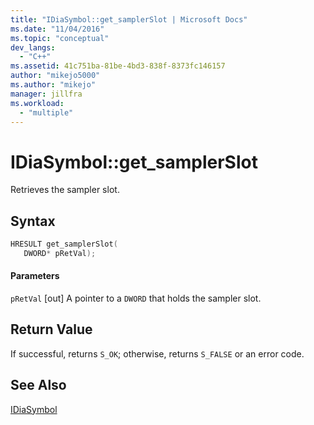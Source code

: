 ```yaml
---
title: "IDiaSymbol::get_samplerSlot | Microsoft Docs"
ms.date: "11/04/2016"
ms.topic: "conceptual"
dev_langs:
  - "C++"
ms.assetid: 41c751ba-81be-4bd3-838f-8373fc146157
author: "mikejo5000"
ms.author: "mikejo"
manager: jillfra
ms.workload:
  - "multiple"
---
```

# IDiaSymbol::get_samplerSlot
Retrieves the sampler slot.

## Syntax

```C++
HRESULT get_samplerSlot(
   DWORD* pRetVal);
```

#### Parameters
 `pRetVal`
 [out] A pointer to a `DWORD` that holds the sampler slot.

## Return Value
 If successful, returns `S_OK`; otherwise, returns `S_FALSE` or an error code.

## See Also
 [IDiaSymbol](../../debugger/debug-interface-access/idiasymbol.md)